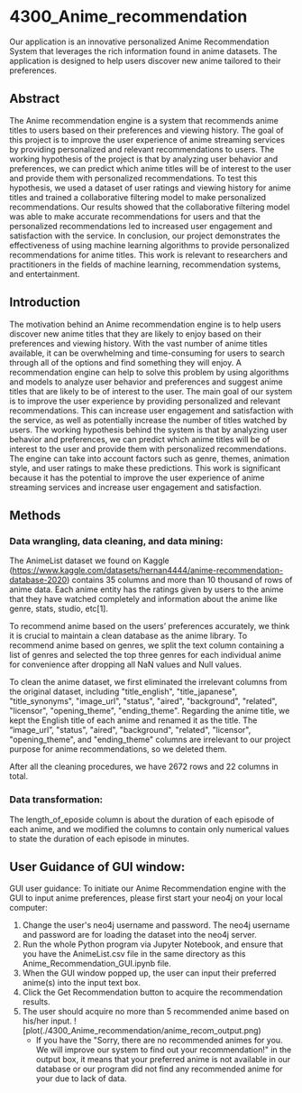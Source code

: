 # 4300_Anime_recommendation
Our application is an innovative personalized Anime Recommendation System that leverages the rich information found in anime datasets. The application is designed to help users discover new anime tailored to their preferences.


## Abstract

The Anime recommendation engine is a system that recommends anime titles to users based on their preferences and viewing history. The goal of this project is to improve the user experience of anime streaming services by providing personalized and relevant recommendations to users. The working hypothesis of the project is that by analyzing user behavior and preferences, we can predict which anime titles will be of interest to the user and provide them with personalized recommendations. To test this hypothesis, we used a dataset of user ratings and viewing history for anime titles and trained a collaborative filtering model to make personalized recommendations. Our results showed that the collaborative filtering model was able to make accurate recommendations for users and that the personalized recommendations led to increased user engagement and satisfaction with the service. In conclusion, our project demonstrates the effectiveness of using machine learning algorithms to provide personalized recommendations for anime titles. This work is relevant to researchers and practitioners in the fields of machine learning, recommendation systems, and entertainment.
 
## Introduction 

The motivation behind an Anime recommendation engine is to help users discover new anime titles that they are likely to enjoy based on their preferences and viewing history. With the vast number of anime titles available, it can be overwhelming and time-consuming for users to search through all of the options and find something they will enjoy. A recommendation engine can help to solve this problem by using algorithms and models to analyze user behavior and preferences and suggest anime titles that are likely to be of interest to the user. The main goal of our system is to improve the user experience by providing personalized and relevant recommendations. This can increase user engagement and satisfaction with the service, as well as potentially increase the number of titles watched by users. The working hypothesis behind the system is that by analyzing user behavior and preferences, we can predict which anime titles will be of interest to the user and provide them with personalized recommendations. The engine can take into account factors such as genre, themes, animation style, and user ratings to make these predictions. This work is significant because it has the potential to improve the user experience of anime streaming services and increase user engagement and satisfaction. 

## Methods

### Data wrangling, data cleaning, and data mining: 

The AnimeList dataset we found on Kaggle (https://www.kaggle.com/datasets/hernan4444/anime-recommendation-database-2020) contains 35 columns and more than 10 thousand of rows of anime data. Each anime entity has the ratings given by users to the anime that they have watched completely and information about the anime like genre, stats, studio, etc[1].

To recommend anime based on the users’ preferences accurately, we think it is crucial to maintain a clean database as the anime library.  To recommend anime based on genres, we split the text column containing a list of genres and selected the top three genres for each individual anime for convenience after dropping all NaN values and Null values. 

To clean the anime dataset, we first eliminated the irrelevant columns from the original dataset, including "title_english", "title_japanese", "title_synonyms", "image_url", "status", "aired", "background", "related", "licensor", "opening_theme", "ending_theme". Regarding the anime title, we kept the English title of each anime and renamed it as the title. The “image_url”, "status", "aired", "background", "related", "licensor", "opening_theme", and "ending_theme" columns are irrelevant to our project purpose for anime recommendations, so we deleted them. 

After all the cleaning procedures, we have 2672 rows and 22 columns in total. 

###  Data transformation: 

The length_of_eposide column is about the duration of each episode of each anime, and we modified the columns to contain only numerical values to state the duration of each episode in minutes. 

## User Guidance of GUI window: 
GUI user guidance:
To initiate our Anime Recommendation engine with the GUI to input anime preferences, please first start your neo4j on your local computer:
1. Change the user's neo4j username and password. The neo4j username and password are for loading the dataset into the neo4j server. 
2.  Run the whole Python program via Jupyter Notebook, and ensure that you have the AnimeList.csv file in the same directory as this Anime_Recommendation_GUI.ipynb file. 
3. When the GUI window popped up, the user can input their preferred anime(s) into the input text box.
4. Click the Get Recommendation button to acquire the recommendation results.
5. The user should acquire no more than 5 recommended anime based on his/her input.
    ![plot(./4300_Anime_recommendation/anime_recom_output.png)
    - If you have the "Sorry, there are no recommended animes for you. We will improve our system to find out your recommendation!" in the output box, it means that your preferred anime is not available in our database or our program did not find any recommended anime for your due to lack of data. 

